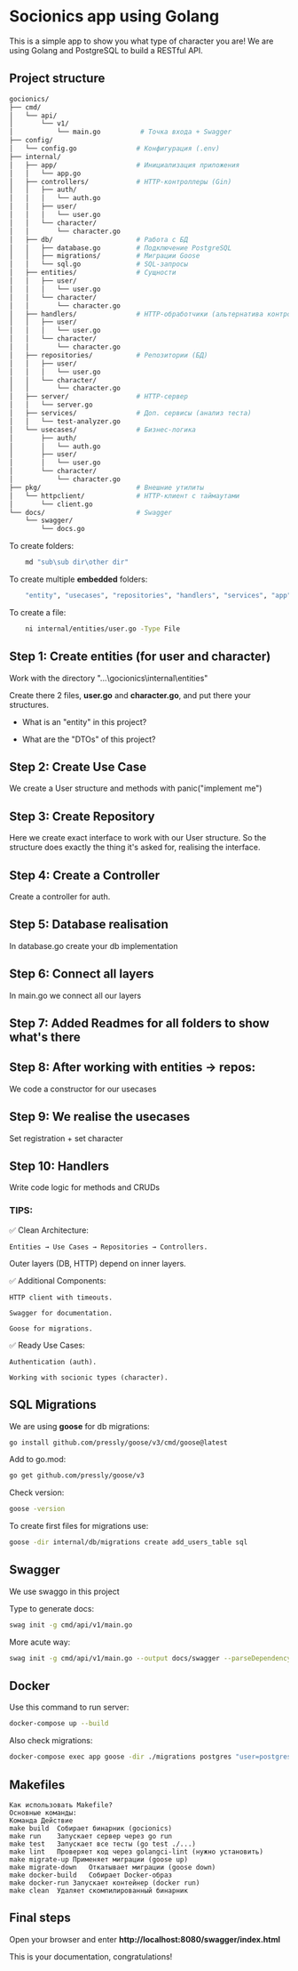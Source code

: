 # Socionics app using Golang

This is a simple app to show you what type of character you are!
We are using Golang and PostgreSQL to build a RESTful API.

## Project structure

```bash
gocionics/
├── cmd/
│   └── api/
│       └── v1/
│           └── main.go          # Точка входа + Swagger
├── config/
│   └── config.go               # Конфигурация (.env)
├── internal/
│   ├── app/                    # Инициализация приложения
│   │   └── app.go
│   ├── controllers/            # HTTP-контроллеры (Gin)
│   │   ├── auth/
│   │   │   └── auth.go
│   │   ├── user/
│   │   │   └── user.go
│   │   └── character/
│   │       └── character.go
│   ├── db/                     # Работа с БД
│   │   ├── database.go         # Подключение PostgreSQL
│   │   ├── migrations/         # Миграции Goose
│   │   └── sql.go              # SQL-запросы
│   ├── entities/               # Сущности
│   │   ├── user/
│   │   │   └── user.go
│   │   └── character/
│   │       └── character.go
│   ├── handlers/               # HTTP-обработчики (альтернатива контроллерам)
│   │   ├── user/
│   │   │   └── user.go
│   │   └── character/
│   │       └── character.go
│   ├── repositories/           # Репозитории (БД)
│   │   ├── user/
│   │   │   └── user.go
│   │   └── character/
│   │       └── character.go
│   ├── server/                 # HTTP-сервер
│   │   └── server.go
│   ├── services/               # Доп. сервисы (анализ теста)
│   │   └── test-analyzer.go
│   └── usecases/               # Бизнес-логика
│       ├── auth/
│       │   └── auth.go
│       ├── user/
│       │   └── user.go
│       └── character/
│           └── character.go
├── pkg/                        # Внешние утилиты
│   └── httpclient/             # HTTP-клиент с таймаутами
│       └── client.go
└── docs/                       # Swagger
    └── swagger/
        └── docs.go
```


To create folders:

```bash
    md "sub\sub dir\other dir"
```

To create multiple **embedded** folders:
```bash
    "entity", "usecases", "repositories", "handlers", "services", "app" | ForEach-Object { md -Force "internal/$_" }
```

To create a file:
```bash
    ni internal/entities/user.go -Type File
```

## Step 1: Create entities (for user and character)

Work with the directory "...\gocionics\internal\entities"

Create there 2 files, **user.go** and **character.go**, and put there your structures.

- What is an "entity" in this project?

- What are the "DTOs" of this project?

## Step 2: Create Use Case
We create a User structure and methods with panic("implement me")

## Step 3: Create Repository
Here we create exact interface to work with our User structure. 
So the structure does exactly the thing it's asked for, realising the interface.

## Step 4: Create a Controller
Create a controller for auth.

## Step 5: Database realisation
In database.go create your db implementation

## Step 6: Connect all layers
In main.go we connect all our layers 

## Step 7: Added Readmes for all folders to show what's there

## Step 8: After working with entities -> repos:
We code a constructor for our usecases

## Step 9: We realise the usecases
Set registration + set character

## Step 10: Handlers
Write code logic for methods and CRUDs

### TIPS:

✅ Clean Architecture:

    Entities → Use Cases → Repositories → Controllers.

Outer layers (DB, HTTP) depend on inner layers.

✅ Additional Components:

    HTTP client with timeouts.
    
    Swagger for documentation.
    
    Goose for migrations.

✅ Ready Use Cases:

    Authentication (auth).
    
    Working with socionic types (character).

## SQL Migrations

We are using **goose** for db migrations:
```bash
go install github.com/pressly/goose/v3/cmd/goose@latest
```

Add to go.mod:
```bash
go get github.com/pressly/goose/v3
```

Check version:
```bash
goose -version
```


To create first files for migrations use:
```bash
goose -dir internal/db/migrations create add_users_table sql
```

## Swagger
We use swaggo in this project

Type to generate docs:
```bash
swag init -g cmd/api/v1/main.go
```

More acute way:
```bash
swag init -g cmd/api/v1/main.go --output docs/swagger --parseDependency --parseInternal
```

## Docker

Use this command to run server:
```bash
docker-compose up --build
```

Also check migrations:
```bash
docker-compose exec app goose -dir ./migrations postgres "user=postgres password=postgres dbname=library host=db port=5432 sslmode=disable" status
```

## Makefiles

```
Как использовать Makefile?
Основные команды:
Команда	Действие
make build	Собирает бинарник (gocionics)
make run	Запускает сервер через go run
make test	Запускает все тесты (go test ./...)
make lint	Проверяет код через golangci-lint (нужно установить)
make migrate-up	Применяет миграции (goose up)
make migrate-down	Откатывает миграции (goose down)
make docker-build	Собирает Docker-образ
make docker-run	Запускает контейнер (docker run)
make clean	Удаляет скомпилированный бинарник
```

## Final steps

Open your browser and enter **http://localhost:8080/swagger/index.html**

This is your documentation, congratulations!